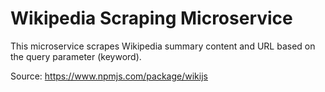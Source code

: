 # Wikipedia Scraping Microservice

This microservice scrapes Wikipedia summary content and URL based on the query parameter (keyword).



Source: https://www.npmjs.com/package/wikijs
